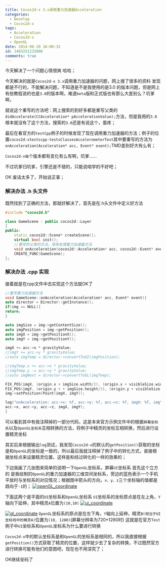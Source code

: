 ```yaml
---
title: Cocos2d-x 3.x调用重力加速器Acceleration
categories:
  - Develop
  - Cocos2d-x
tags:
  - Acceleration
  - Cocos2d-x
  - OpenGL
date: 2014-06-20 16:00:32
id: 1403251232000
comments: true
---
```


今天解决了一个问题心情很爽 哈哈；

今天解决的就是`Cocos2d-x 3.x`调用重力加速器的问题，网上搜了很多的资料 发现都是不行的，不能解决问题，不知道是不是我使用的是3.0 的版本问题，但是网上有些教程说的也是`3.0`的版本啊，难道`beta`版和正式版也有那么大差别么？坑爹啊，

就说这个重写的方法吧：网上搜索的到好多都是重写父类的`didAccelerate(CCAcceleration* pAccelerationValue);`方法，但是我用的`3.0`根本就没有了这个方法，搜索的`3.0`还是有说这个，蛋疼；

最后在看官方的`testCpp`例子的时候发现了现在调用重力加速器的方法；例子的位置`cocos2d-xtestscpp-testsClassesAccelerometerTest`其中要重写的方法为`onAcceleration(Acceleration* acc, Event* event);`TMD差别好大有么有；

`Cocos2d-x每`个版本都有变化有么有啊，坑爹……

不过坑爹归坑爹，引擎还是不错的，只能说咱学的不好吧；

OK 废话太多了，开始说正事；

### 解决办法 .h 头文件
既然找到了正确的方法，那就好解决了，首先是在.h头文件中定义好方法
```C++
#include "cocos2d.h"

class GameScene : public cocos2d::Layer
{
public:
    static cocos2d::Scene* createScene();
    virtual bool init();   
    //重写的父类的方法，用来处理重力加速器方法     
    void onAcceleration(cocos2d::Acceleration* acc, cocos2d::Event* event);
    CREATE_FUNC(GameScene);
};
```
### 解决办法 .cpp 实现
接着就是在cpp文件中去实现这个方法就OK了
```C++
//重写重力加速器方法
void GameScene::onAcceleration(Acceleration* acc, Event* event){
auto director = Director::getInstance();
if(img == NULL){
return;
}

auto imgSize = img->getContentSize();
auto imgPosition = img->getPosition();
auto imgX = img->getPositionX();
auto imgY = img->getPositionY();

imgX += acc->x * gravityValue;
//imgY += acc->y * gravityValue;
//auto imgTemp = director->convertToUI(imgPosition);

//imgTemp.x += acc->x * gravityValue;
//imgTemp.y -= acc->y * gravityValue;
//auto imgNext = director->convertToGL(imgTemp);

FIX_POS(imgX, (origin.x + imgSize.width/2), (origin.x + visibleSize.width - imgSize.width/2));
FIX_POS(imgY, (origin.y + + imgSize.height/2), (origin.y + visibleSize.height - imgSize.height/2));
img->setPosition(Point(imgX, imgY));

log("onAcceleration: acc->x: %f, acc->y: %f, acc->z: %f, imgX: %f, imgY: %f", 
acc->x, acc->y, acc->z, imgX, imgY);
}
```

可以看到其中有我注释掉的一部分代码，这是本来官方示例文件中的根据`屏幕坐标系`以及`OpenGL坐标系`互相转换的方法，将例子中精灵的坐标互相转换，然后进行设置精灵坐标

其实后来根据输出`log`测试，我发现`Cocos2d-x`的默认的`getPosition()`获取的坐标是和`OpenGL`的坐标是一致的，所以最后我就注释掉了例子中的转化方式，直接根据坐标点来设置精灵位置，这样是和经过转化的一样的效果的；

下边我画了几张图来简单的说明一下`OpenGL`坐标系，屏幕`UI`坐标系
首先这个立方的 是我绘制的`OpenGL`的重力加速器的三维空间坐标系，旁边的蓝色表示一个手机平放时与坐标系的对应情况；根据图中箭头的方向，`x、y、z`三个坐标轴的值都是趋向于`-1`的；
[![openGL_coordinate](http://lzan13.qiniudn.com/blog/uploads/images/2014/06/openGL_coordinate.jpg)](http://lzan13.qiniudn.com/blog/uploads/images/2014/06/openGL_coordinate.jpg)

下面这两个是平面的`UI`坐标系和`OpenGL`坐标系
`UI`坐标系的坐标原点是在左上角，`Y`轴向下延伸，其中精灵`A`位置为`(10,10)`
[![ui_coordinate](http://lzan13.qiniudn.com/blog/uploads/images/2014/06/ui_coordinate.jpg)](http://lzan13.qiniudn.com/blog/uploads/images/2014/06/ui_coordinate.jpg)

[![gl_coordinate](http://lzan13.qiniudn.com/blog/uploads/images/2014/06/gl_coordinate.jpg)](http://lzan13.qiniudn.com/blog/uploads/images/2014/06/gl_coordinate.jpg)
`OpenGL`坐标系的原点是在左下角，`Y`轴向上延伸，精灵`B(相当于UI坐标戏中的精灵A)`位置为`(10, 1280)`(屏幕分辨率为720*1280时)
这就是在官方`Test`例子中`UI`坐标系和`OpenGL`坐标系为什么要进行转换

`Cocos2d-x`中的默认坐标系是和`OpenGL`的坐标系是相同的，所以我直接根据`getPosition()`方式获取了精灵的位置，这样就少去了复杂的转换，不过既然官方进行转换可能有他们的意图吧，现在也不用深究了；

OK继续垒码了